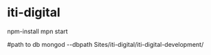 # iti-digital
npm-install
mpn start

#path to db
mongod --dbpath Sites/iti-digital/iti-digital-development/